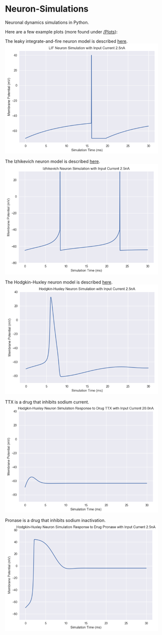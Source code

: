 # Neuron-Simulations
Neuronal dynamics simulations in Python.

Here are a few example plots (more found under [/Plots](https://github.com/lucasmccabe/Neuron-Simulations/tree/master/Plots)):

The leaky integrate-and-fire neuron model is described [here](https://journals.aps.org/pre/abstract/10.1103/PhysRevE.51.738).
![fig1](/Plots/LIF_2.5.png)


The Izhikevich neuron model is described [here](http://www.izhikevich.org/publications/spikes.pdf).
![fig2](/Plots/Izhikevich_2.5.png)


The Hodgkin-Huxley neuron model is described [here](http://onlinelibrary.wiley.com/doi/10.1113/jphysiol.1952.sp004764/epdf).
![fig3](/Plots/H-H_2.5.png)


TTX is a drug that inhibits sodium current.
![fig4](/Plots/H-H+TTX_20.png)


Pronase is a drug that inhibits sodium inactivation.
![fig4](/Plots/H-H+pronase_2.5.png)
